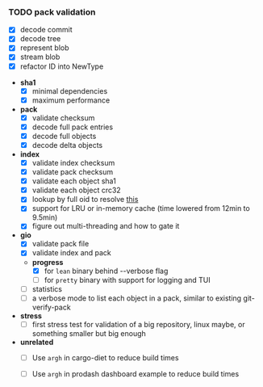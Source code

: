 ### TODO pack validation

* [x] decode commit
* [x] decode tree
* [x] represent blob
* [x] stream blob
* [x] refactor ID into NewType
* **sha1**
   * [x] minimal dependencies
   * [x] maximum performance
* **pack**
   * [x] validate checksum
   * [x] decode full pack entries
   * [x] decode full objects
   * [x] decode delta objects
* **index**
   * [x] validate index checksum
   * [x] validate pack checksum
   * [x] validate each object sha1
   * [x] validate each object crc32
   * [x] lookup by full oid to resolve [this](https://github.com/Byron/git-oxide/blob/053045bb23e2a85e2a1d16eeb65c399dfabba5b4/git-odb/tests/pack/index.rs#L27)
   * [x] support for LRU or in-memory cache (time lowered from 12min to 9.5min)
   * [x] figure out multi-threading and how to gate it
* **gio**
   * [x] validate pack file
   * [x] validate index and pack
   * **progress**
     * [x] for `lean` binary behind --verbose flag
     * [ ] for `pretty` binary with support for logging and TUI
   * [ ] statistics
   * [ ] a verbose mode to list each object in a pack, similar to existing git-verify-pack
* **stress**
  * [ ] first stress test for validation of a big repository, linux maybe, or something smaller but big enough
* **unrelated**
  * [ ] Use `argh` in cargo-diet to reduce build times
  * [ ] Use `argh` in prodash dashboard example to reduce build times

